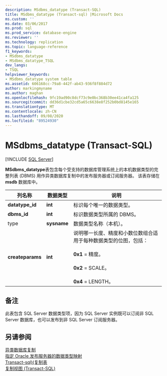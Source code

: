 ```yaml
---
description: MSdbms_datatype (Transact-SQL)
title: MSdbms_datatype (Transact-sql) |Microsoft Docs
ms.custom: ''
ms.date: 03/06/2017
ms.prod: sql
ms.prod_service: database-engine
ms.reviewer: ''
ms.technology: replication
ms.topic: language-reference
f1_keywords:
- MSdbms_datatype
- MSdbms_datatype_TSQL
dev_langs:
- TSQL
helpviewer_keywords:
- MSdbms_datatype system table
ms.assetid: 606168cc-79a8-442f-ab43-936f8f884d72
author: markingmyname
ms.author: maghan
ms.openlocfilehash: 9fc19ad90c8dcf73c9e0bc368b30ee41ca4fa125
ms.sourcegitcommit: dd36d1cbe32cd5a65c6638e8f252b0bd8145e165
ms.translationtype: MT
ms.contentlocale: zh-CN
ms.lasthandoff: 09/08/2020
ms.locfileid: "89524930"
---
```

# <a name="msdbms_datatype-transact-sql"></a>MSdbms_datatype (Transact-SQL)
[!INCLUDE [SQL Server](../../includes/applies-to-version/sqlserver.md)]

  **MSdbms_datatype**表包含每个受支持的数据库管理系统上的本机数据类型的完整列表 (DBMS) 用作异类数据库复制中的发布服务器或订阅服务器。 该表存储在 **msdb** 数据库中。  
  
|列名称|数据类型|说明|  
|-----------------|---------------|-----------------|  
|**datatype_id**|**int**|标识每个唯一的数据类型。|  
|**dbms_id**|**int**|标识数据类型所属的 DBMS。|  
|type|**sysname**|数据类型名称（本机）。|  
|**createparams**|**int**|说明哪一长度、精度和小数位数组合适用于每种数据类型的位图，包括：<br /><br /> **0x1** = 精度。<br /><br /> **0x2** = SCALE。<br /><br /> **0x4** = LENGTH。|  
  
## <a name="remarks"></a>备注  
 此表包含 SQL Server 数据类型项，因为 SQL Server 实例既可以订阅非 SQL Server 数据库，也可以发布到非 SQL Server 订阅服务器。  
  
## <a name="see-also"></a>另请参阅  
 [异类数据库复制](../../relational-databases/replication/non-sql/heterogeneous-database-replication.md)   
 [指定 Oracle 发布服务器的数据类型映射](../../relational-databases/replication/publish/specify-data-type-mappings-for-an-oracle-publisher.md)   
 [Transact-sql&#41;&#40;复制表 ](../../relational-databases/system-tables/replication-tables-transact-sql.md)   
 [复制视图 (Transact-SQL)](../../relational-databases/system-views/replication-views-transact-sql.md)  
  
  
